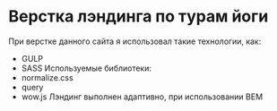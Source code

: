 # Верстка лэндинга по турам йоги
При верстке данного сайта я использовал такие технологии, как:
  - GULP
  - SASS
  Используемые библиотеки:
  - normalize.css
  - query
  - wow.js
  Лэндинг выполнен адаптивно, при использовании BEM
